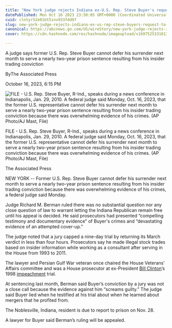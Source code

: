 ```yaml
---
title: "New York judge rejects Indiana ex-U.S. Rep. Steve Buyer's request to remain free pending appeal"
datePublished: Mon Oct 16 2023 23:50:05 GMT+0000 (Coordinated Universal Time)
cuid: clntyr52e01bt5inv933fdd97
slug: new-york-judge-rejects-indiana-ex-us-rep-steve-buyers-request-to-remain-free-pending-appeal
canonical: https://abcnews.go.com/US/wireStory/new-york-judge-rejects-indiana-us-rep-steve-104025051
cover: https://cdn.hashnode.com/res/hashnode/imageupload/v1697525331813/46e33f3d-babe-4a50-8e31-65e1c69533e6.jpeg

---
```


A judge says former U.S. Rep. Steve Buyer cannot defer his surrender next month to serve a nearly two-year prison sentence resulting from his insider trading conviction

ByThe Associated Press

October 16, 2023, 6:15 PM

![FILE - U.S. Rep. Steve Buyer, R-Ind., speaks during a news conference in Indianapolis, Jan. 29, 2010. A federal judge said Monday, Oct. 16, 2023, that the former U.S. representative cannot defer his surrender next month to serve a nearly two-year prison sentence resulting from his insider trading conviction because there was overwhelming evidence of his crimes. (AP Photo/AJ Mast, File)](https://cdn.hashnode.com/res/hashnode/imageupload/v1697525331496/aeecd557-3b99-4664-94f3-0c86b1861702.jpeg)

FILE - U.S. Rep. Steve Buyer, R-Ind., speaks during a news conference in Indianapolis, Jan. 29, 2010. A federal judge said Monday, Oct. 16, 2023, that the former U.S. representative cannot defer his surrender next month to serve a nearly two-year prison sentence resulting from his insider trading conviction because there was overwhelming evidence of his crimes. (AP Photo/AJ Mast, File)

The Associated Press

NEW YORK -- Former U.S. Rep. Steve Buyer cannot defer his surrender next month to serve a nearly two-year prison sentence resulting from his insider trading conviction because there was overwhelming evidence of his crimes, a federal judge said Monday.

Judge Richard M. Berman ruled there was no substantial question nor any close question of law to warrant letting the Indiana Republican remain free until his appeal is decided. He said prosecutors had presented “compelling testimony and documentary evidence” of Buyer's crimes and “devastating evidence of an attempted cover-up.”

The judge noted that a jury capped a nine-day trial by returning its March verdict in less than four hours. Prosecutors say he made illegal stock trades based on insider information while working as a consultant after serving in the House from 1993 to 2011.

The lawyer and Persian Gulf War veteran once chaired the House Veterans’ Affairs committee and was a House prosecutor at ex-President [Bill Clinton](https://abcnews.go.com/alerts/BillClinton)’s 1998 [impeachment](https://abcnews.go.com/alerts/Impeachment) trial.

At sentencing last month, Berman said Buyer’s conviction by a jury was not a close call because the evidence against him “screams guilty.” The judge said Buyer lied when he testified at his trial about when he learned about mergers that he profited from.

The Noblesville, Indiana, resident is due to report to prison on Nov. 28.

A lawyer for Buyer said Berman’s ruling will be appealed.